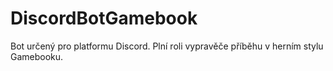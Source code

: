 # DiscordBotGamebook
Bot určený pro platformu Discord. Plní roli vypravěče příběhu v herním stylu Gamebooku.
